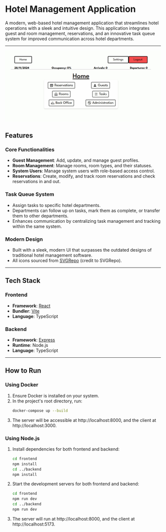 # Hotel Management Application

A modern, web-based hotel management application that streamlines hotel operations with a sleek and intuitive design. This application integrates guest and room management, reservations, and an innovative task queue system for improved communication across hotel departments.

---

<img src="./preview.png" alt="Preview image of main screen" />

## Features

### Core Functionalities
- **Guest Management**: Add, update, and manage guest profiles.
- **Room Management**: Manage rooms, room types, and their statuses.
- **System Users**: Manage system users with role-based access control.
- **Reservations**: Create, modify, and track room reservations and check reservations in and out.

### Task Queue System
- Assign tasks to specific hotel departments.
- Departments can follow up on tasks, mark them as complete, or transfer them to other departments.
- Enhances communication by centralizing task management and tracking within the same system.

### Modern Design
- Built with a sleek, modern UI that surpasses the outdated designs of traditional hotel management software.
- All icons sourced from [SVGRepo](https://www.svgrepo.com) (credit to SVGRepo).

---

## Tech Stack

### Frontend
- **Framework**: [React](https://reactjs.org/)
- **Bundler**: [Vite](https://vitejs.dev/)
- **Language**: TypeScript

### Backend
- **Framework**: [Express](https://expressjs.com/)
- **Runtime**: Node.js
- **Language**: TypeScript

---

## How to Run

### Using Docker
1. Ensure Docker is installed on your system.
2. In the project's root directory, run:
	```bash
	docker-compose up --build
	```
3. The server will be accessible at http://localhost:8000, and the client at http://localhost:3000.

### Using Node.js
1. Install dependencies for both frontend and backend:
	```bash
	cd frontend
	npm install
	cd ../backend
	npm install
	```
2. Start the development servers for both frontend and backend:
	```bash
	cd frontend
	npm run dev
	cd ../backend
	npm run dev
	```
3. The server will run at http://localhost:8000, and the client at http://localhost:5173.
